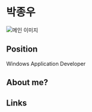 # 박종우

![메인 이미지](/assets/software/jw1.jpg)

## Position

Windows Application Developer

## About me?



## Links

